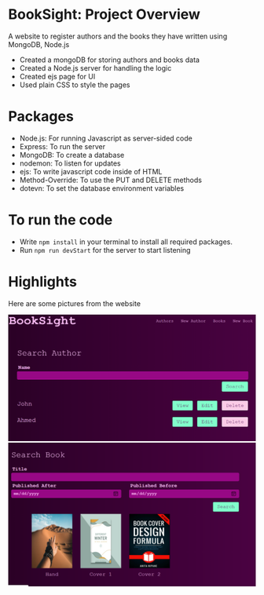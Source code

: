 # BookSight: Project Overview
A website to register authors and the books they have written using MongoDB, Node.js
* Created a mongoDB for storing authors and books data
* Created a Node.js server for handling the logic 
* Created ejs page for UI
* Used plain CSS to style the pages

# Packages
* Node.js: For running Javascript as server-sided code
* Express: To run the server
* MongoDB: To create a database
* nodemon: To listen for updates
* ejs: To write javascript code inside of HTML
* Method-Override: To use the PUT and DELETE methods
* dotevn: To set the database environment variables

# To run the code
* Write ```npm install``` in your terminal to install all required packages. 
* Run ```npm run devStart``` for the server to start listening 

# Highlights 
Here are some pictures from the website

<img width='600' heigh='550' src='https://github.com/ahmedheakl/BookSight/blob/main/authors_page.png'>
<img width='600' heigh='550' src='https://github.com/ahmedheakl/BookSight/blob/main/books_page.png'>
                                 

 


